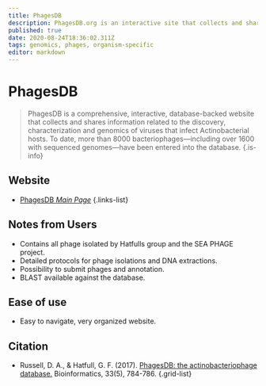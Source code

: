 ```yaml
---
title: PhagesDB
description: PhagesDB.org is an interactive site that collects and shares information related to the discovery, characterization, and genomics of phages that infect bacterial hosts within the phylum Actinobacteria.
published: true
date: 2020-08-24T18:36:02.311Z
tags: genomics, phages, organism-specific
editor: markdown
---
```


# PhagesDB

> PhagesDB is a comprehensive, interactive, database-backed website that collects and shares information related to the discovery, characterization and genomics of viruses that infect Actinobacterial hosts. To date, more than 8000 bacteriophages—including over 1600 with sequenced genomes—have been entered into the database.
{.is-info}

 

## Website 

- [PhagesDB *Main Page*](https://phagesdb.org/)
 {.links-list}


## Notes from Users
 - Contains all phage isolated by Hatfulls group and the SEA PHAGE project.
 - Detailed protocols for phage isolations and DNA extractions.
 - Possibility to submit phages and annotation.
 - BLAST available against the database.

## Ease of use
- Easy to navigate, very organized website.


## Citation 

- Russell, D. A., & Hatfull, G. F. (2017). [PhagesDB: the actinobacteriophage database.](https://academic.oup.com/bioinformatics/article/33/5/784/2731030) Bioinformatics, 33(5), 784-786.
{.grid-list}
